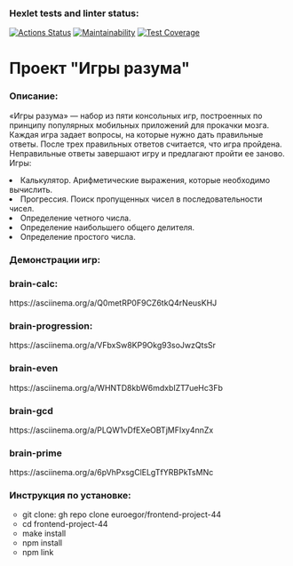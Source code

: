 ### Hexlet tests and linter status:
[![Actions Status](https://github.com/euroegor/frontend-project-44/actions/workflows/hexlet-check.yml/badge.svg)](https://github.com/euroegor/frontend-project-44/actions)
[![Maintainability](https://api.codeclimate.com/v1/badges/02421a6ab110c4a84ec2/maintainability)](https://codeclimate.com/github/euroegor/frontend-project-44/maintainability)
[![Test Coverage](https://api.codeclimate.com/v1/badges/02421a6ab110c4a84ec2/test_coverage)](https://codeclimate.com/github/euroegor/frontend-project-44/test_coverage)

<h1>Проект "Игры разума"</h1>
<h3>Описание:</h3>
<p>«Игры разума» — набор из пяти консольных игр, построенных по принципу популярных мобильных приложений для прокачки мозга. Каждая игра задает вопросы, на которые нужно дать правильные ответы. После трех правильных ответов считается, что игра пройдена. Неправильные ответы завершают игру и предлагают пройти ее заново. Игры:</p>
<li>Калькулятор. Арифметические выражения, которые необходимо вычислить.</li>
<li>Прогрессия. Поиск пропущенных чисел в последовательности чисел.</li>
<li>Определение четного числа.</li>
<li>Определение наибольшего общего делителя.</li>
<li>Определение простого числа.</li>
<h3>Демонстрации игр:</h3>
<h3>brain-calc:</h3><p>https://asciinema.org/a/Q0metRP0F9CZ6tkQ4rNeusKHJ</p>
<h3>brain-progression:</h3><p>https://asciinema.org/a/VFbxSw8KP9Okg93soJwzQtsSr</p>
<h3>brain-even</h3>
<p>https://asciinema.org/a/WHNTD8kbW6mdxbIZT7ueHc3Fb</p>
<h3>brain-gcd</h3>
<p>https://asciinema.org/a/PLQW1vDfEXeOBTjMFIxy4nnZx</p>
<h3>brain-prime</h3>
<p>https://asciinema.org/a/6pVhPxsgClELgTfYRBPkTsMNc</p>
<h3>Инструкция по установке:</h3>
<ul type="circle">
<li>git clone: gh repo clone euroegor/frontend-project-44</li>
<li>cd frontend-project-44</li>
<li>make install</li>
<li>npm install</li>
<li>npm link</li>
</ul>